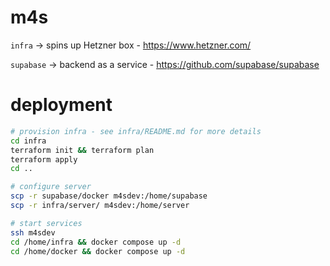 # m4s

`infra` → spins up Hetzner box - https://www.hetzner.com/

`supabase` → backend as a service - https://github.com/supabase/supabase

# deployment
```sh
# provision infra - see infra/README.md for more details
cd infra
terraform init && terraform plan
terraform apply
cd ..

# configure server
scp -r supabase/docker m4sdev:/home/supabase
scp -r infra/server/ m4sdev:/home/server

# start services
ssh m4sdev
cd /home/infra && docker compose up -d
cd /home/docker && docker compose up -d
```
